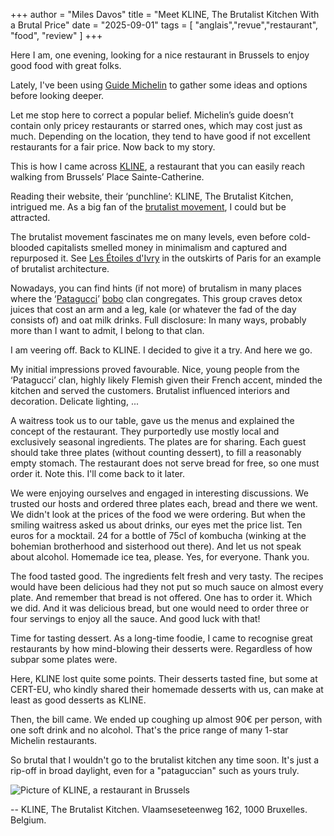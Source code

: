 +++
author = "Miles Davos"
title = "Meet KLINE, The Brutalist Kitchen With a Brutal Price"
date = "2025-09-01"
tags = [
    "anglais","revue","restaurant", "food", "review"
]
+++

Here I am, one evening, looking for a nice restaurant in Brussels to enjoy good food with great folks.

Lately, I've been using [Guide Michelin](https://guide.michelin.com/) to gather some ideas and options before looking deeper.

Let me stop here to correct a popular belief. Michelin’s guide doesn’t contain only pricey restaurants or starred ones, which may cost just as much. Depending on the location, they tend to have good if not excellent restaurants for a fair price. Now back to my story.

This is how I came across [KLINE](https://kline.brussels/), a restaurant that you can easily reach walking from Brussels’ Place Sainte-Catherine.

Reading their website, their ‘punchline’: KLINE, The Brutalist Kitchen, intrigued me. As a big fan of the [brutalist movement](https://en.wikipedia.org/wiki/Brutalist_architecture), I could but be attracted. 

The brutalist movement fascinates me on many levels, even before cold-blooded capitalists smelled money in minimalism and captured and repurposed it. See [Les Étoiles d'Ivry](https://i.ytimg.com/vi/sbqSG6een1o/maxresdefault.jpg) in the outskirts of Paris for an example of brutalist architecture.

Nowadays, you can find hints (if not more) of brutalism in many places where the ‘[Patagucci](https://www.reddit.com/r/PatagoniaClothing/comments/1ar8lxn/patagucci/)’ [bobo](https://www.merriam-webster.com/dictionary/bobo) clan congregates. This group craves detox juices that cost an arm and a leg, kale (or whatever the fad of the day consists of) and oat milk drinks. Full disclosure: In many ways, probably more than I want to admit, I belong to that clan.

I am veering off. Back to KLINE. I decided to give it a try. And here we go.

My initial impressions proved favourable. Nice, young people from the ‘Patagucci’ clan, highly likely Flemish given their French accent, minded the kitchen and served the customers. Brutalist influenced interiors and decoration. Delicate lighting, ...

A waitress took us to our table, gave us the menus and explained the concept of the restaurant. They purportedly use mostly local and exclusively seasonal ingredients. The plates are for sharing. Each guest should take three plates (without counting dessert), to fill a reasonably empty stomach. The restaurant does not serve bread for free, so one must order it. Note this. I'll come back to it later.

We were enjoying ourselves and engaged in interesting discussions. We trusted our hosts and ordered three plates each, bread and there we went. We didn't look at the prices of the food we were ordering. But when the smiling waitress asked us about drinks, our eyes met the price list. Ten euros for a mocktail. 24 for a bottle of 75cl of kombucha (winking at the bohemian brotherhood and sisterhood out there). And let us not speak about alcohol. Homemade ice tea, please. Yes, for everyone. Thank you.

The food tasted good. The ingredients felt fresh and very tasty. The recipes would have been delicious had they not put so much sauce on almost every plate. And remember that bread is not offered. One has to order it. Which we did. And it was delicious bread, but one would need to order three or four servings to enjoy all the sauce. And good luck with that!

Time for tasting dessert. As a long-time foodie, I came to recognise great restaurants by how mind-blowing their desserts were. Regardless of how subpar some plates were.

Here, KLINE lost quite some points. Their desserts tasted fine, but some at CERT-EU, who kindly shared their homemade desserts with us, can make at least as good desserts as KLINE.

Then, the bill came. We ended up coughing up almost 90€ per person, with one soft drink and no alcohol. That's the price range of many 1-star Michelin restaurants.

So brutal that I wouldn't go to the brutalist kitchen any time soon. It's just a rip-off in broad daylight, even for a "pataguccian" such as yours truly.

![Picture of KLINE, a restaurant in Brussels](/images/kline-brutal-brutalist.jpg)

--
KLINE, The Brutalist Kitchen. Vlaamseseteenweg 162, 1000 Bruxelles. Belgium.
